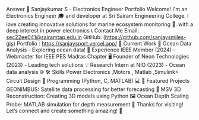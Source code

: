 Answer
👋 Sanjaykumar S - Electronics Engineer Portfolio
Welcome! I'm an Electronics Engineer 🎓 and developer at Sri Sairam Engineering College. I love creating innovative solutions for marine ecosystem monitoring 🌊.
with a deep interest in power electronics
📞 Contact Me
Email: sec22ee041@sairamtap.edu.in
GitHub: (https://github.com/sanjaysmiles-gis)
Portfolio : https://sanjaysport.vercel.app/
🚀 Current Work
🌊 Ocean Data Analysis - Exploring ocean data!
💼 Experience
IEEE Member (2024) - Webmaster for IEEE PES Madras Chapter 🖥️
Founder of Neon Technologies (2023) - Leading tech solutions 💡
Research Intern at NIO (2023) - Ocean data analysis 🌐
🛠️ Skills
Power Electronics ,Motors , Matlab ,Simulink⚡
Circuit Design 🔌
Programming (Python, C, MATLAB) 💻
🌟 Featured Projects
GEONIMBUS: Satellite data processing for better forecasting 🚀
MSV 3D Reconstruction: Creating 3D models using Python 🖼️
Ocean Depth Scaling Probe: MATLAB simulation for depth measurement 🌊
Thanks for visiting! Let’s connect and create something amazing! 🚀

